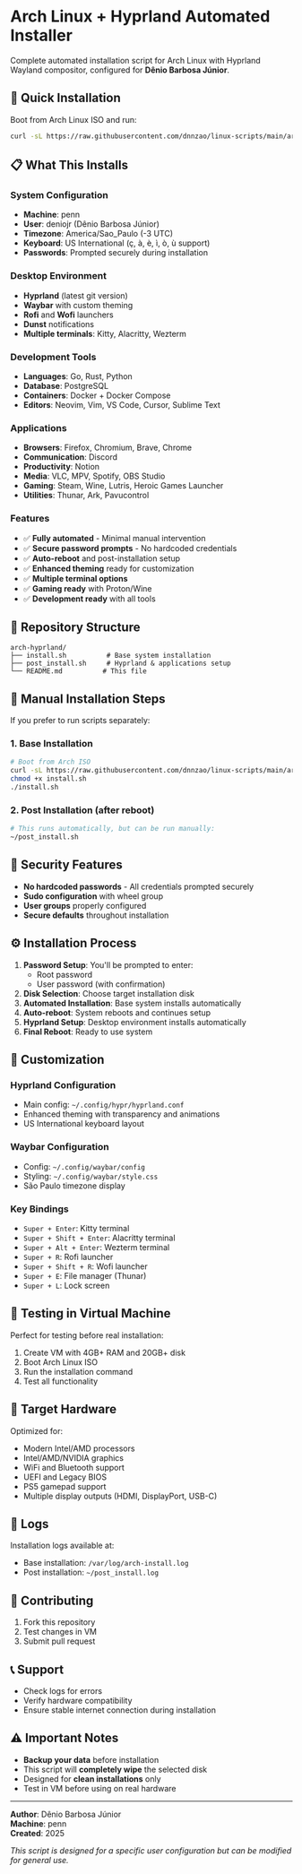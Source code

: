 # Arch Linux + Hyprland Automated Installer

Complete automated installation script for Arch Linux with Hyprland Wayland compositor, configured for **Dênio Barbosa Júnior**.

## 🚀 Quick Installation

Boot from Arch Linux ISO and run:

```bash
curl -sL https://raw.githubusercontent.com/dnnzao/linux-scripts/main/arch-hyprland/install.sh | bash
```

## 📋 What This Installs

### System Configuration
- **Machine**: penn
- **User**: deniojr (Dênio Barbosa Júnior)
- **Timezone**: America/Sao_Paulo (-3 UTC)
- **Keyboard**: US International (ç, à, è, ì, ò, ù support)
- **Passwords**: Prompted securely during installation

### Desktop Environment
- **Hyprland** (latest git version)
- **Waybar** with custom theming
- **Rofi** and **Wofi** launchers
- **Dunst** notifications
- **Multiple terminals**: Kitty, Alacritty, Wezterm

### Development Tools
- **Languages**: Go, Rust, Python
- **Database**: PostgreSQL
- **Containers**: Docker + Docker Compose
- **Editors**: Neovim, Vim, VS Code, Cursor, Sublime Text

### Applications
- **Browsers**: Firefox, Chromium, Brave, Chrome
- **Communication**: Discord
- **Productivity**: Notion
- **Media**: VLC, MPV, Spotify, OBS Studio
- **Gaming**: Steam, Wine, Lutris, Heroic Games Launcher
- **Utilities**: Thunar, Ark, Pavucontrol

### Features
- ✅ **Fully automated** - Minimal manual intervention
- ✅ **Secure password prompts** - No hardcoded credentials
- ✅ **Auto-reboot** and post-installation setup
- ✅ **Enhanced theming** ready for customization
- ✅ **Multiple terminal options**
- ✅ **Gaming ready** with Proton/Wine
- ✅ **Development ready** with all tools

## 📁 Repository Structure

```
arch-hyprland/
├── install.sh          # Base system installation
├── post_install.sh     # Hyprland & applications setup
└── README.md          # This file
```

## 🔧 Manual Installation Steps

If you prefer to run scripts separately:

### 1. Base Installation
```bash
# Boot from Arch ISO
curl -sL https://raw.githubusercontent.com/dnnzao/linux-scripts/main/arch-hyprland/install.sh -o install.sh
chmod +x install.sh
./install.sh
```

### 2. Post Installation (after reboot)
```bash
# This runs automatically, but can be run manually:
~/post_install.sh
```

## 🔐 Security Features

- **No hardcoded passwords** - All credentials prompted securely
- **Sudo configuration** with wheel group
- **User groups** properly configured
- **Secure defaults** throughout installation

## ⚙️ Installation Process

1. **Password Setup**: You'll be prompted to enter:
   - Root password
   - User password (with confirmation)
2. **Disk Selection**: Choose target installation disk
3. **Automated Installation**: Base system installs automatically
4. **Auto-reboot**: System reboots and continues setup
5. **Hyprland Setup**: Desktop environment installs automatically
6. **Final Reboot**: Ready to use system

## 🎯 Customization

### Hyprland Configuration
- Main config: `~/.config/hypr/hyprland.conf`
- Enhanced theming with transparency and animations
- US International keyboard layout

### Waybar Configuration
- Config: `~/.config/waybar/config`
- Styling: `~/.config/waybar/style.css`
- São Paulo timezone display

### Key Bindings
- `Super + Enter`: Kitty terminal
- `Super + Shift + Enter`: Alacritty terminal
- `Super + Alt + Enter`: Wezterm terminal
- `Super + R`: Rofi launcher
- `Super + Shift + R`: Wofi launcher
- `Super + E`: File manager (Thunar)
- `Super + L`: Lock screen

## 🧪 Testing in Virtual Machine

Perfect for testing before real installation:

1. Create VM with 4GB+ RAM and 20GB+ disk
2. Boot Arch Linux ISO
3. Run the installation command
4. Test all functionality

## 🎯 Target Hardware

Optimized for:
- Modern Intel/AMD processors
- Intel/AMD/NVIDIA graphics
- WiFi and Bluetooth support
- UEFI and Legacy BIOS
- PS5 gamepad support
- Multiple display outputs (HDMI, DisplayPort, USB-C)

## 📝 Logs

Installation logs available at:
- Base installation: `/var/log/arch-install.log`
- Post installation: `~/post_install.log`

## 🤝 Contributing

1. Fork this repository
2. Test changes in VM
3. Submit pull request

## 📞 Support

- Check logs for errors
- Verify hardware compatibility
- Ensure stable internet connection during installation

## ⚠️ Important Notes

- **Backup your data** before installation
- This script will **completely wipe** the selected disk
- Designed for **clean installations** only
- Test in VM before using on real hardware

---

**Author**: Dênio Barbosa Júnior  
**Machine**: penn  
**Created**: 2025

*This script is designed for a specific user configuration but can be modified for general use.*